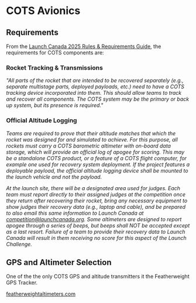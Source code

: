 # COTS Avionics

## Requirements

From the [Launch Canada 2025 Rules & Requirements Guide](Launch+Canada+Rules+and+Requirements+Guide+2025R3.pdf), the requirements for COTS components are:

### Rocket Tracking & Transmissions

*"All parts of the rocket that are intended to be recovered separately (e.g., separate multistage parts, deployed payloads, etc.) need to have a COTS tracking device incorporated into them. This should allow teams to track and recover all components. The COTS system may be the primary or back up system, but its presence is required."*

### Official Altitude Logging

*Teams are required to prove that their altitude matches that which the rocket was designed for and simulated to achieve. For this purpose, all rockets must carry a COTS barometric altimeter with on-board data storage, which will provide an official log of apogee for scoring. This may be a standalone COTS product, or a feature of a COTS flight computer, for example one used for recovery system deployment. If the project features a deployable payload, the official altitude logging device shall be mounted to the launch vehicle and not the payload.*

*At the launch site, there will be a designated area used for judges. Each team must report directly to their assigned judges at the competition once they return after recovering their rocket, bring any necessary equipment to show judges their recovery data (e.g., laptop and cable), and be prepared to also email this same information to Launch Canada at competition@launchcanada.org. Some altimeters are designed to report apogee through a series of beeps, but beeps shall NOT be accepted except as a last resort. Failure of a team to provide their recovery data to Launch Canada will result in them receiving no score for this aspect of the Launch Challenge.*

## GPS and Altimeter Selection

One of the the only COTS GPS and altitude transmitters it the Featherweight GPS Tracker.

[featherweightaltimeters.com](https://www.featherweightaltimeters.com/featherweight-gps-tracker.html)
